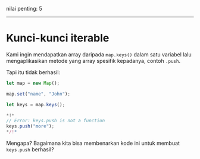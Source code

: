 nilai penting: 5

---

# Kunci-kunci iterable

Kami ingin mendapatkan array daripada `map.keys()` dalam satu variabel lalu mengaplikasikan metode yang array spesifik kepadanya, contoh `.push`.

Tapi itu tidak berhasil:

```js run
let map = new Map();

map.set("name", "John");

let keys = map.keys();

*!*
// Error: keys.push is not a function
keys.push("more");
*/!*
```

Mengapa? Bagaimana kita bisa membenarkan kode ini untuk membuat `keys.push` berhasil?
